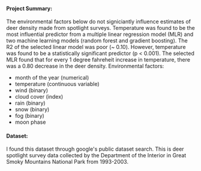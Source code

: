 #### Project Summary: 
The environmental factors below do not signiciantly influence estimates of deer density made from spotlight surveys.  Temperature was found to be the most influential predictor from a multiple linear regression model (MLR) and two machine learning models (random forest and gradient boosting).  The R2 of the selected linear model was poor (~ 0.10).  However, temperature was found to be a statistically significant predictor (p < 0.001).  The selected MLR found that for every 1 degree fahreheit increase in temperature, there was a 0.80 decrease in the deer density. Environmental factors: 

* month of the year (numerical)
* temperature (continuous variable)
* wind (binary)
* cloud cover (index)
* rain (binary)
* snow (binary)
* fog (binary)
* moon phase

#### Dataset: 

I found this dataset through google's public dataset search.  This is deer spotlight survey data collected by the Department of the Interior in Great Smoky Mountains National Park from 1993-2003.
